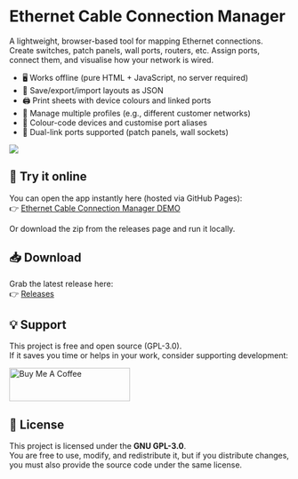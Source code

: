 # Ethernet Cable Connection Manager

A lightweight, browser-based tool for mapping Ethernet connections.  
Create switches, patch panels, wall ports, routers, etc. Assign ports, connect them, and visualise how your network is wired.  

- 🖥️ Works offline (pure HTML + JavaScript, no server required)  
- 📂 Save/export/import layouts as JSON  
- 🖨️ Print sheets with device colours and linked ports  
- 👥 Manage multiple profiles (e.g., different customer networks)  
- 🎨 Colour-code devices and customise port aliases  
- 🔌 Dual-link ports supported (patch panels, wall sockets)

<img src="https://github.com/bijomaru78/eccm/blob/main/eccm_screenshot.png?raw=true">

## 🚀 Try it online
You can open the app instantly here (hosted via GitHub Pages):  
👉 [Ethernet Cable Connection Manager DEMO](https://bijomaru78.github.io/eccm/ECCM.html)

Or download the zip from the releases page and run it locally.

## 📥 Download
Grab the latest release here:  
👉 [Releases](https://github.com/bijomaru78/eccm/releases)

## 💡 Support
This project is free and open source (GPL-3.0).  
If it saves you time or helps in your work, consider supporting development:  

<a href="https://www.buymeacoffee.com/bijomaru78" target="_blank"><img src="https://cdn.buymeacoffee.com/buttons/v2/default-yellow.png" alt="Buy Me A Coffee" style="height: 60px !important;width: 217px !important;" ></a>

## 📜 License
This project is licensed under the **GNU GPL-3.0**.  
You are free to use, modify, and redistribute it, but if you distribute changes, you must also provide the source code under the same license.
